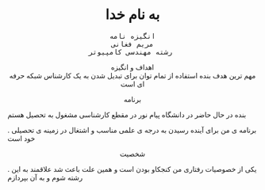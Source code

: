 
<title>انگیزه نامه</title>

<body style="background-color:powerblue;">
<h1 style="text-align:center;">به نام خدا</h1>
<pre style="text-align:center;">
انگیزه نامه
مریم فغانی
رشته مهندسی کامپیوتر 
</pre>
<p style="text-align:center;">
اهداف و انگیزه

<br>
 مهم ترین هدف بنده استفاده از تمام توان برای تبدیل شدن به یک کارشناس شبکه حرفه ای است

<p style="text-align:center;">
برنامه
<br>

   بنده در حال حاضر در دانشگاه پیام نور در مقطع کارشناسی مشغول به تحصیل هستم     

  . برنامه ی من برای آینده رسیدن به درجه ی علمی مناسب و اشتغال در زمینه ی تحصیلی خود است  

  


<p style="text-align:center;">
شخصیت
<br>

. یکی از خصوصیات رفتاری من کنجکاو بودن است و همین علت باعث شد علاقمند به این رشته شوم و به آن بپردازم  



<p style="text-align:center;">








